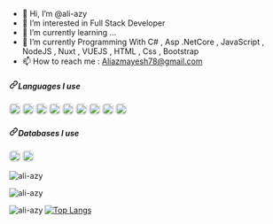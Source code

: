 - 👋 Hi, I’m @ali-azy
- 👀 I’m interested in Full Stack Developer
- 🌱 I’m currently learning ...
- 💞️ I’m currently Programming With C# , Asp .NetCore , JavaScript , NodeJS , Nuxt , VUEJS , HTML , Css , Bootstrap
- 📫 How to reach me : Aliazmayesh78@gmail.com

<h5 dir="auto"><a id="user-content-languages-i-use" class="anchor" aria-hidden="true" href="#languages-i-use"><svg class="octicon octicon-link" viewBox="0 0 16 16" version="1.1" width="16" height="16" aria-hidden="true"><path fill-rule="evenodd" d="M7.775 3.275a.75.75 0 001.06 1.06l1.25-1.25a2 2 0 112.83 2.83l-2.5 2.5a2 2 0 01-2.83 0 .75.75 0 00-1.06 1.06 3.5 3.5 0 004.95 0l2.5-2.5a3.5 3.5 0 00-4.95-4.95l-1.25 1.25zm-4.69 9.64a2 2 0 010-2.83l2.5-2.5a2 2 0 012.83 0 .75.75 0 001.06-1.06 3.5 3.5 0 00-4.95 0l-2.5 2.5a3.5 3.5 0 004.95 4.95l1.25-1.25a.75.75 0 00-1.06-1.06l-1.25 1.25a2 2 0 01-2.83 0z"></path></svg></a>Languages I use</h5>

<p dir="auto">
<img height="20" src="https://img.shields.io/badge/C%23-239120?style=for-the-badge&logo=c-sharp&logoColor=white" style="border-radius: 5px;">
<img height="20" src="https://img.shields.io/badge/.NET-5C2D91?style=for-the-badge&logo=.net&logoColor=white" style="border-radius: 5px;">
<img height="20" src="https://img.shields.io/badge/JavaScript-F7DF1E?style=for-the-badge&logo=javascript&logoColor=black" style="border-radius: 5px;">
<img height="20" src="https://img.shields.io/badge/node.js-6DA55F?style=for-the-badge&logo=node.js&logoColor=white" style="border-radius: 5px;">
<img height="20" src="https://img.shields.io/badge/Nuxt-002E3B?style=for-the-badge&logo=nuxtdotjs&logoColor=#00DC82" style="border-radius: 5px;">
<img height="20" src="https://img.shields.io/badge/vuejs-%2335495e.svg?style=for-the-badge&logo=vuedotjs&logoColor=%234FC08D" style="border-radius: 5px;">
<img height="20" src="https://img.shields.io/badge/HTML5-E34F26?style=for-the-badge&logo=html5&logoColor=white" style="border-radius: 5px;">
<img height="20" src="https://img.shields.io/badge/CSS3-1572B6?style=for-the-badge&logo=css3&logoColor=white" style="border-radius: 5px;">
<img height="20" src="https://img.shields.io/badge/bootstrap-%23563D7C.svg?style=for-the-badge&logo=bootstrap&logoColor=white" style="border-radius: 5px;">
</p>

<h5 dir="auto"><a id="user-content-databases-i-use" class="anchor" aria-hidden="true" href="#databases-i-use"><svg class="octicon octicon-link" viewBox="0 0 16 16" version="1.1" width="16" height="16" aria-hidden="true"><path fill-rule="evenodd" d="M7.775 3.275a.75.75 0 001.06 1.06l1.25-1.25a2 2 0 112.83 2.83l-2.5 2.5a2 2 0 01-2.83 0 .75.75 0 00-1.06 1.06 3.5 3.5 0 004.95 0l2.5-2.5a3.5 3.5 0 00-4.95-4.95l-1.25 1.25zm-4.69 9.64a2 2 0 010-2.83l2.5-2.5a2 2 0 012.83 0 .75.75 0 001.06-1.06 3.5 3.5 0 00-4.95 0l-2.5 2.5a3.5 3.5 0 004.95 4.95l1.25-1.25a.75.75 0 00-1.06-1.06l-1.25 1.25a2 2 0 01-2.83 0z"></path></svg></a>Databases I use</h5>

<p dir="auto">
<img height="20" src="https://img.shields.io/badge/-SQL-003B57?style=flat&logo=sqlite&logoColor=white" style="border-radius: 5px;">
<img height="20" src="https://img.shields.io/badge/MongoDB-%234ea94b.svg?style=for-the-badge&logo=mongodb&logoColor=white" style="border-radius: 5px;">
</p>

<p>
<img src="https://github-readme-stats.vercel.app/api?username=ali-azy&show_icons=true&locale=en&theme=radical" alt="ali-azy">
</p>

<p>
<img align="center" src="https://github-readme-streak-stats.herokuapp.com/?user=ali-azy&theme=radical" alt="ali-azy">
</p>

<p>
  <img align="left" src="https://github-readme-stats.vercel.app/api/top-langs?username=ali-azy&show_icons=true&locale=en&layout=compact&theme=radical" alt="ali-azy">
  
  [![Top Langs](https://github-readme-stats.vercel.app/api/top-langs/?username=ali-azy)](https://github.com/ali-azy/github-readme-stats)

  
</p>

<!---
ali-azy/ali-azy is a ✨ special ✨ repository because its `README.md` (this file) appears on your GitHub profile.
You can click the Preview link to take a look at your changes.
--->

